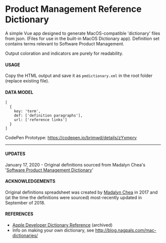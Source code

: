 # Product Management Reference Dictionary
A simple Vue app designed to generate MacOS-compatible 'dictionary' files from json. (Files for use in the built-in MacOS Dictionary app).
Definition set contains terms relevant to Software Product Management.

Output coloration and indicators are purely for readability.

#### USAGE
Copy the HTML output and save it as `pmdictionary.xml` in the root folder (replace existing file).

#### DATA MODEL

```
[
  {
    key: 'term',
    def: ['definition paragraphs'],
    url: ['reference links']
  }
]
```

CodePen Prototype: https://codepen.io/brimwd/details/zYxmprv

----

#### UPDATES
January 17, 2020 - Original definitions sourced from Madalyn Chea's '[Software Product Management Dictionary](https://docs.google.com/spreadsheets/d/1O4N2pu6Mu-UBhUR3pdbv6dcjNecu7oMdIX1jZkBSUxE/edit#gid=0)'

#### ACKNOWLEDGEMENTS
Original definitions spreadsheet was created by [Madalyn Chea](https://www.linkedin.com/in/sugarcoder/) in 2017 and (at the time the definitions were sourced) most-recently updated in September of 2018.

#### REFERENCES
+ [Apple Developer Dictionary Reference](https://developer.apple.com/library/archive/documentation/UserExperience/Conceptual/DictionaryServicesProgGuide/prepare/prepare.html)  (archived)
+ Info on making your own dictionary, see http://blog.nagpals.com/mac-dictionaries/
